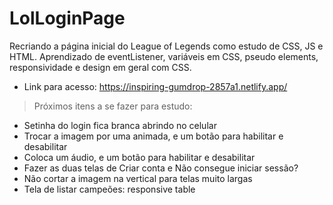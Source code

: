 # LolLoginPage
 Recriando a página inicial do League of Legends como estudo de CSS, JS e HTML. 
 Aprendizado de eventListener, variáveis em CSS, pseudo elements, responsividade e design em geral com CSS. 

- Link para acesso: https://inspiring-gumdrop-2857a1.netlify.app/ 

> Próximos itens a se fazer para estudo:
* Setinha do login fica branca abrindo no celular
* Trocar a imagem por uma animada, e um botão para habilitar e desabilitar
* Coloca um áudio, e um botão para habilitar e desabilitar
* Fazer as duas telas de Criar conta e Não consegue iniciar sessão?
* Não cortar a imagem na vertical para telas muito largas
* Tela de listar campeões: responsive table
